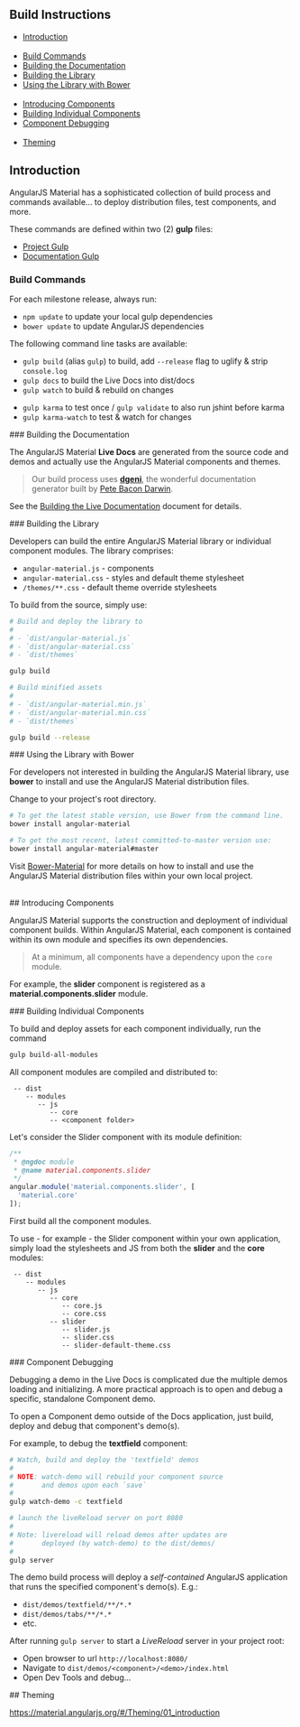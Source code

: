 ## Build Instructions

* [Introduction](#intro)<br/><br/>
* [Build Commands](#commands)
* [Building the Documentation](#livedocs)
* [Building the Library](#builds)
* [Using the Library with Bower](#bower)<br/><br/>
* [Introducing Components](#comp)
* [Building Individual Components](#comp_builds)
* [Component Debugging](#comp_debug)<br/><br/>
* [Theming](#themes)


## <a name="intro"></a> Introduction

AngularJS Material has a sophisticated collection of build process and commands available... to deploy
distribution files, test components, and more.

These commands are defined within two (2) **gulp** files:

* [Project Gulp](../../gulpfile.js)
* [Documentation Gulp](../gulpfile.js)


### <a name="commands"></a> Build Commands

For each milestone release, always run:

- `npm update` to update your local gulp dependencies
- `bower update` to update AngularJS dependencies

The following command line tasks are available:

- `gulp build` (alias `gulp`) to build, add `--release` flag to uglify & strip `console.log`
- `gulp docs` to build the Live Docs into dist/docs
- `gulp watch` to build & rebuild on changes

<a separator></a>

- `gulp karma` to test once / `gulp validate` to also run jshint before karma
- `gulp karma-watch` to test & watch for changes

###<a name="livedocs"></a> Building the Documentation

The AngularJS Material **Live Docs** are generated from the source code and demos and actually use the
AngularJS Material components and themes.

> Our build process uses **[dgeni](https://github.com/angular/dgeni)**, the wonderful documentation
  generator built by [Pete Bacon Darwin](https://github.com/petebacondarwin).

See the [Building the Live Documentation](../README.md#docs) document for details.

###<a name="builds"></a> Building the Library

Developers can build the entire AngularJS Material library or individual component modules. The
library comprises:

* `angular-material.js` - components
* `angular-material.css` - styles and default theme stylesheet
* `/themes/**.css` - default theme override stylesheets

To build from the source, simply use:

```bash
# Build and deploy the library to
#
# - `dist/angular-material.js`
# - `dist/angular-material.css`
# - `dist/themes`

gulp build

# Build minified assets
#
# - `dist/angular-material.min.js`
# - `dist/angular-material.min.css`
# - `dist/themes`

gulp build --release
```

###<a name="bower"></a> Using the Library with Bower

For developers not interested in building the AngularJS Material library, use **bower** to install and
use the AngularJS Material distribution files.

Change to your project's root directory.

```bash
# To get the latest stable version, use Bower from the command line.
bower install angular-material

# To get the most recent, latest committed-to-master version use:
bower install angular-material#master
```

Visit [Bower-Material](https://github.com/angular/bower-material/blob/master/README.md) for more
details on how to install and use the AngularJS Material distribution files within your own local
project.

<br/>
##<a name="comp"></a> Introducing Components

AngularJS Material supports the construction and deployment of individual component builds. Within
AngularJS Material, each component is contained within its own module and specifies its own
dependencies.

> At a minimum, all components have a dependency upon the `core` module.

For example, the **slider** component is registered as a **material.components.slider** module.

###<a name="comp_builds"></a> Building Individual Components

To build and deploy assets for each component individually, run the command

```bash
gulp build-all-modules
```

All component modules are compiled and distributed to:

```text
 -- dist
    -- modules
       -- js
          -- core
          -- <component folder>
```

Let's consider the Slider component with its module definition:


```js
/**
 * @ngdoc module
 * @name material.components.slider
 */
angular.module('material.components.slider', [
  'material.core'
]);
```

First build all the component modules.

To use - for example - the Slider component within your own application, simply load the stylesheets
and JS from both the **slider** and the **core** modules:


```text
 -- dist
    -- modules
       -- js
          -- core
             -- core.js
             -- core.css
          -- slider
             -- slider.js
             -- slider.css
             -- slider-default-theme.css
```

###<a name="comp_debug"></a> Component Debugging

Debugging a demo in the Live Docs is complicated due the multiple demos loading and initializing. A
more practical approach is to open and debug a specific, standalone Component demo.

To open a Component demo outside of the Docs application, just build, deploy and debug that
component's demo(s).

For example, to debug the **textfield** component:

```bash
# Watch, build and deploy the 'textfield' demos
#
# NOTE: watch-demo will rebuild your component source
#       and demos upon each `save`
#
gulp watch-demo -c textfield

# launch the liveReload server on port 8080
#
# Note: livereload will reload demos after updates are
#       deployed (by watch-demo) to the dist/demos/
#
gulp server
```

The demo build process will deploy a *self-contained* AngularJS application that runs the specified
component's demo(s). E.g.:

* `dist/demos/textfield/**/*.*`
* `dist/demos/tabs/**/*.*`
*  etc.

After running `gulp server` to start a *LiveReload* server in your project root:

* Open browser to url `http://localhost:8080/`
* Navigate to `dist/demos/<component>/<demo>/index.html`
* Open Dev Tools and debug...


##<a name="themes"></a> Theming

https://material.angularjs.org/#/Theming/01_introduction
